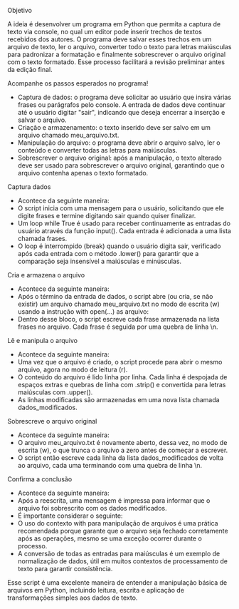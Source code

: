 Objetivo

A ideia é desenvolver um programa em Python que permita a captura de texto via console, no qual um editor pode inserir trechos de textos recebidos dos autores. O programa deve salvar esses trechos em um arquivo de texto, ler o arquivo, converter todo o texto para letras maiúsculas para padronizar a formatação e finalmente sobrescrever o arquivo original com o texto formatado. Esse processo facilitará a revisão preliminar antes da edição final.


Acompanhe os passos esperados no programa!

- Captura de dados: o programa deve solicitar ao usuário que insira várias frases ou parágrafos pelo console. A entrada de dados deve continuar até o usuário digitar "sair", indicando que deseja encerrar a inserção e salvar o arquivo.
- Criação e armazenamento: o texto inserido deve ser salvo em um arquivo chamado meu_arquivo.txt.
- Manipulação do arquivo: o programa deve abrir o arquivo salvo, ler o conteúdo e converter todas as letras para maiúsculas.
- Sobrescrever o arquivo original: após a manipulação, o texto alterado deve ser usado para sobrescrever o arquivo original, garantindo que o arquivo contenha apenas o texto formatado.

Captura dados
- Acontece da seguinte maneira:
- O script inicia com uma mensagem para o usuário, solicitando que ele digite frases e termine digitando sair quando quiser finalizar.
- Um loop while True é usado para receber continuamente as entradas do usuário através da função input(). Cada entrada é adicionada a uma lista chamada frases.
- O loop é interrompido (break) quando o usuário digita sair, verificado após cada entrada com o método .lower() para garantir que a comparação seja insensível a maiúsculas e minúsculas.

Cria e armazena o arquivo
- Acontece da seguinte maneira:
- Após o término da entrada de dados, o script abre (ou cria, se não existir) um arquivo chamado meu_arquivo.txt no modo de escrita (w) usando a instrução with open(...) as arquivo:
- Dentro desse bloco, o script escreve cada frase armazenada na lista frases no arquivo. Cada frase é seguida por uma quebra de linha \n.

Lê e manipula o arquivo
- Acontece da seguinte maneira:
- Uma vez que o arquivo é criado, o script procede para abrir o mesmo arquivo, agora no modo de leitura (r).
- O conteúdo do arquivo é lido linha por linha. Cada linha é despojada de espaços extras e quebras de linha com .strip() e convertida para letras maiúsculas com .upper().
- As linhas modificadas são armazenadas em uma nova lista chamada dados_modificados.

Sobrescreve o arquivo original
- Acontece da seguinte maneira:
- O arquivo meu_arquivo.txt é novamente aberto, dessa vez, no modo de escrita (w), o que trunca o arquivo a zero antes de começar a escrever.
- O script então escreve cada linha da lista dados_modificados de volta ao arquivo, cada uma terminando com uma quebra de linha \n.

Confirma a conclusão
- Acontece da seguinte maneira:
- Após a reescrita, uma mensagem é impressa para informar que o arquivo foi sobrescrito com os dados modificados.
- É importante considerar o seguinte:
- O uso do contexto with para manipulação de arquivos é uma prática recomendada porque garante que o arquivo seja fechado corretamente após as operações, mesmo se uma exceção ocorrer durante o processo.
- A conversão de todas as entradas para maiúsculas é um exemplo de normalização de dados, útil em muitos contextos de processamento de texto para garantir consistência.
 
Esse script é uma excelente maneira de entender a manipulação básica de arquivos em Python, incluindo leitura, escrita e aplicação de transformações simples aos dados de texto.